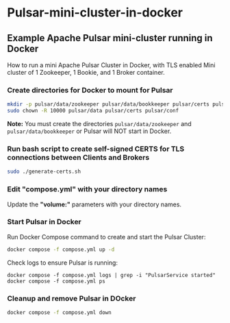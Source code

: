 # Pulsar-mini-cluster-in-docker
## Example Apache Pulsar mini-cluster running in Docker
How to run a mini Apache Pulsar Cluster in Docker, with TLS enabled
Mini cluster of 1 Zookeeper, 1 Bookie, and 1 Broker container.

### Create directories for Docker to mount for Pulsar
```bash
mkdir -p pulsar/data/zookeeper pulsar/data/bookkeeper pulsar/certs pulsar/conf
sudo chown -R 10000 pulsar/data pulsar/certs pulsar/conf
```
**Note:** You must create the directories `pulsar/data/zookeeper` and `pulsar/data/bookkeeper` or Pulsar will NOT start in Docker.

### Run bash script to create self-signed CERTS for TLS connections between Clients and Brokers
```bash
sudo ./generate-certs.sh
```

### Edit "compose.yml" with your directory names
Update the **"volume:"** parameters with your directory names.

### Start Pulsar in Docker
Run Docker Compose command to create and start the Pulsar Cluster:
```bash
docker compose -f compose.yml up -d
```
Check logs to ensure Pulsar is running:
```
docker compose -f compose.yml logs | grep -i "PulsarService started"
docker compose -f compose.yml ps
```
### Cleanup and remove Pulsar in DOcker
```bash
docker compose -f compose.yml down
```